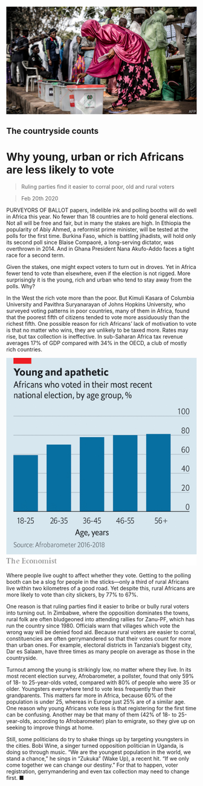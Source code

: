 ![](./images/20200222_MAP501.jpg)

## The countryside counts

# Why young, urban or rich Africans are less likely to vote

> Ruling parties find it easier to corral poor, old and rural voters

> Feb 20th 2020

PURVEYORS OF BALLOT papers, indelible ink and polling booths will do well in Africa this year. No fewer than 18 countries are to hold general elections. Not all will be free and fair, but in many the stakes are high. In Ethiopia the popularity of Abiy Ahmed, a reformist prime minister, will be tested at the polls for the first time. Burkina Faso, which is battling jihadists, will hold only its second poll since Blaise Compaoré, a long-serving dictator, was overthrown in 2014. And in Ghana President Nana Akufo-Addo faces a tight race for a second term.

Given the stakes, one might expect voters to turn out in droves. Yet in Africa fewer tend to vote than elsewhere, even if the election is not rigged. More surprisingly it is the young, rich and urban who tend to stay away from the polls. Why?

In the West the rich vote more than the poor. But Kimuli Kasara of Columbia University and Pavithra Suryanarayan of Johns Hopkins University, who surveyed voting patterns in poor countries, many of them in Africa, found that the poorest fifth of citizens tended to vote more assiduously than the richest fifth. One possible reason for rich Africans’ lack of motivation to vote is that no matter who wins, they are unlikely to be taxed more. Rates may rise, but tax collection is ineffective. In sub-Saharan Africa tax revenue averages 17% of GDP compared with 34% in the OECD, a club of mostly rich countries.

![](./images/20200222_MAC230.png)

Where people live ought to affect whether they vote. Getting to the polling booth can be a slog for people in the sticks—only a third of rural Africans live within two kilometres of a good road. Yet despite this, rural Africans are more likely to vote than city slickers, by 77% to 67%.

One reason is that ruling parties find it easier to bribe or bully rural voters into turning out. In Zimbabwe, where the opposition dominates the towns, rural folk are often bludgeoned into attending rallies for Zanu-PF, which has run the country since 1980. Officials warn that villages which vote the wrong way will be denied food aid. Because rural voters are easier to corral, constituencies are often gerrymandered so that their votes count for more than urban ones. For example, electoral districts in Tanzania’s biggest city, Dar es Salaam, have three times as many people on average as those in the countryside.

Turnout among the young is strikingly low, no matter where they live. In its most recent election survey, Afrobarometer, a pollster, found that only 59% of 18- to 25-year-olds voted, compared with 80% of people who were 35 or older. Youngsters everywhere tend to vote less frequently than their grandparents. This matters far more in Africa, because 60% of the population is under 25, whereas in Europe just 25% are of a similar age. One reason why young Africans vote less is that registering for the first time can be confusing. Another may be that many of them (42% of 18- to 25-year-olds, according to Afrobarometer) plan to emigrate, so they give up on seeking to improve things at home.

Still, some politicians do try to shake things up by targeting youngsters in the cities. Bobi Wine, a singer turned opposition politician in Uganda, is doing so through music. “We are the youngest population in the world, we stand a chance,” he sings in “Zukuka” (Wake Up), a recent hit. “If we only come together we can change our destiny.” For that to happen, voter registration, gerrymandering and even tax collection may need to change first. ■